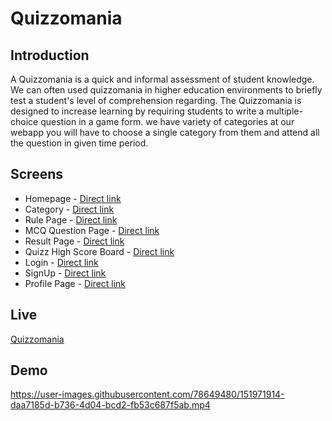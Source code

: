 # Quizzomania


## Introduction
A Quizzomania is a quick and informal assessment of student knowledge. We can often used quizzomania in higher education environments to briefly test a student's level of comprehension regarding.
The Quizzomania is designed to increase learning by requiring students to write a multiple-choice question in a game form. 
we have variety of categories at our webapp you will have to choose a single category from them and attend all the question in given time period.


## Screens
 - Homepage - [Direct link](https://quizzomania.netlify.app/)
 - Category - [Direct link](https://quizzomania.netlify.app/components/category.html)
 - Rule Page - [Direct link](https://quizzomania.netlify.app/components/rules.html)
 - MCQ Question Page - [Direct link](https://quizzomania.netlify.app/components/questions.html)
 - Result Page - [Direct link](https://quizzomania.netlify.app/components/result.html)
 - Quizz High Score Board - [Direct link](https://quizzomania.netlify.app/components/scoreboard.html)
 - Login - [Direct link](https://quizzomania.netlify.app/components/login.html)
 - SignUp - [Direct link](https://quizzomania.netlify.app/components/signup.html)
 - Profile Page - [Direct link](https://quizzomania.netlify.app/components/profile.html)


## Live
[Quizzomania](https://quizzomania.netlify.app/)


## Demo
https://user-images.githubusercontent.com/78649480/151971914-daa7185d-b736-4d04-bcd2-fb53c687f5ab.mp4

